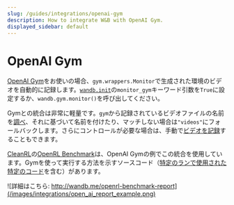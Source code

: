 ```yaml
---
slug: /guides/integrations/openai-gym
description: How to integrate W&B with OpenAI Gym.
displayed_sidebar: default
---
```


# OpenAI Gym

[OpenAI Gym](https://gym.openai.com/)をお使いの場合、`gym.wrappers.Monitor`で生成された環境のビデオを自動的に記録します。[`wandb.init`](../../../ref/python/init.md)の`monitor_gym`キーワード引数を`True`に設定するか、`wandb.gym.monitor()`を呼び出してください。

Gymとの統合は非常に軽量です。`gym`から記録されているビデオファイルの名前を[調べ](https://github.com/wandb/wandb/blob/master/wandb/integration/gym/__init__.py#L15)、それに基づいて名前を付けたり、マッチしない場合は`"videos"`にフォールバックします。さらにコントロールが必要な場合は、手動で[ビデオを記録](../../track/log/media.md)することもできます。

[CleanRL](https://github.com/vwxyzjn/cleanrl)の[OpenRL Benchmark](http://wandb.me/openrl-benchmark-report)は、OpenAI Gymの例でこの統合を使用しています。Gymを使って実行する方法を示すソースコード（[特定のランで使用された特定のコード](https://wandb.ai/cleanrl/cleanrl.benchmark/runs/2jrqfugg/code?workspace=user-costa-huang)を含む）があります。

![詳細はこちら: http://wandb.me/openrl-benchmark-report](/images/integrations/open_ai_report_example.png)